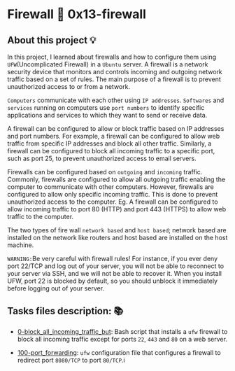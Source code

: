 # Firewall :page_with_curl: 0x13-firewall

## About this project :bulb:
In this project, I learned about firewalls and how to configure them using `UFW`(Uncomplicated Firewall) in a `Ubuntu` server.
A firewall is a network security device that monitors and controls incoming and outgoing network traffic based on a set of rules. 
The main purpose of a firewall is to prevent unauthorized access to or from a network.

`Computers` communicate with each other using `IP addresses`. `Softwares` and `services` running on computers use `port numbers` to identify 
specific applications and services to which they want to send or receive data. 

A firewall can be configured to allow or block traffic based on IP addresses and port numbers. For example, a firewall can be configured
to allow web traffic from specific IP addresses and block all other traffic. Similarly, a firewall can be configured to block all incoming 
traffic to a specific port, such as port 25, to prevent unauthorized access to email servers.

Firewalls can be configured based on `outgoing` and `incoming` traffic. Commonly, firewalls are configured to allow all outgoing traffic enabling
the computer to communicate with other computers. However, firewalls are configured to allow only specific incoming traffic. This is done to
prevent unauthorized access to the computer. Eg. A firewall can be configured to allow incoming traffic to port 80 (HTTP) and port 443 (HTTPS)
to allow web traffic to the computer.

The two types of fire wall `network based` and `host based`; network based are installed on the network like routers and host based are installed on 
the host machine.

`WARNING:`Be very careful with firewall rules! For instance, if you ever deny port 22/TCP and log out of your server, you will not be able to reconnect
to your server via SSH, and we will not be able to recover it. When you install UFW, port 22 is blocked by default, so you should unblock it immediately 
before logging out of your server.

## Tasks files description: :books:

* [0-block_all_incoming_traffic_but](./0-block_all_incoming_traffic_but): Bash
  script that installs a `ufw` firewall to block all incoming traffic except for
  ports `22`, `443` and `80` on a web server.

* [100-port_forwarding](./100-port_forwarding): `ufw` configuration file that
  configures a firewall to redirect port `8080/TCP` to port `80/TCP`.i

